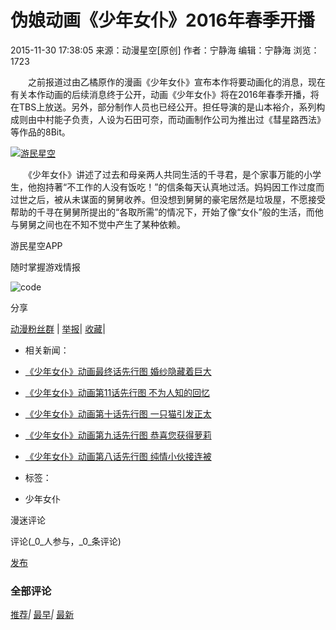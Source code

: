 # 伪娘动画《少年女仆》2016年春季开播

2015-11-30 17:38:05 来源：动漫星空\[原创\] 作者：宁静海 编辑：宁静海 浏览：1723

　　之前报道过由乙橘原作的漫画《少年女仆》宣布本作将要动画化的消息，现在有关本作动画的后续消息终于公开，动画《少年女仆》将在2016年春季开播，将在TBS上放送。另外，部分制作人员也已经公开。担任导演的是山本裕介，系列构成则由中村能子负责，人设为石田可奈，而动画制作公司为推出过《彗星路西法》等作品的8Bit。

[![游民星空](http://img1.gamersky.com/image2015/11/20151130lr_1/gamersky_01small_02_20151130173521A.jpg)](http://www.gamersky.com/showimage/id_gamersky.shtml?http://img1.gamersky.com/image2015/11/20151130lr_1/gamersky_01origin_01_201511301735DE3.jpg)

　　《少年女仆》讲述了过去和母亲两人共同生活的千寻君，是个家事万能的小学生，他抱持著“不工作的人没有饭吃！”的信条每天认真地过活。妈妈因工作过度而过世之后，被从未谋面的舅舅收养。但没想到舅舅的豪宅居然是垃圾屋，不愿接受帮助的千寻在舅舅所提出的“各取所需”的情况下，开始了像“女仆”般的生活，而他与舅舅之间也在不知不觉中产生了某种依赖。

游民星空APP

随时掌握游戏情报

![code](https://image.gamersky.com/webimg15/content/loading.gif)

分享

[动漫粉丝群](http://shang.qq.com/wpa/qunwpa?idkey=d46bcdb823c46fc4eeca6a55ccd553f0ceabe22300b3bd2273637e16c3fbe773) | [举报](#)| [收藏](# "收藏")|

-   相关新闻：
-   [《少年女仆》动画最终话先行图 婚纱隐藏着巨大](https://acg.gamersky.com/news/201606/771501.shtml "《少年女仆》动画最终话先行图 婚纱隐藏着巨大秘密")
-   [《少年女仆》动画第11话先行图 不为人知的回忆](https://acg.gamersky.com/news/201606/767968.shtml "《少年女仆》动画第11话先行图 不为人知的回忆杀")
-   [《少年女仆》动画第十话先行图 一只猫引发正太](https://acg.gamersky.com/news/201606/764927.shtml "《少年女仆》动画第十话先行图 一只猫引发正太黑化")
-   [《少年女仆》动画第九话先行图 恭喜您获得萝莉](https://acg.gamersky.com/news/201606/762458.shtml "《少年女仆》动画第九话先行图 恭喜您获得萝莉一枚")
-   [《少年女仆》动画第八话先行图 纯情小伙接连被](https://acg.gamersky.com/news/201606/759688.shtml "《少年女仆》动画第八话先行图 纯情小伙接连被掰弯")

-   标签：
-   少年女仆

漫迷评论

评论(_0_人参与，_0_条评论)

[发布](javascript:;)

### 全部评论

[推荐](javascript:;)_|_ [最早](javascript:;)_|_ [最新](javascript:;)
